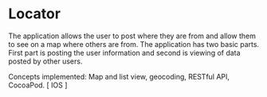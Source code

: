 # Locator

The application allows the user to post where they are from and allow them to see on a map where others are from. The application has two basic parts. First part is posting the user information and second is viewing of data posted by other users. 

Concepts implemented: Map and list view, geocoding, RESTful API, CocoaPod. [ IOS ]
